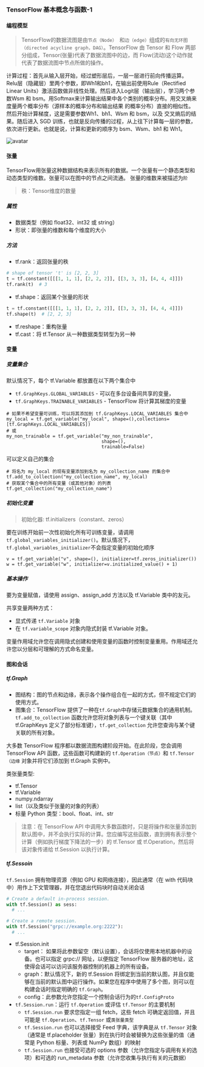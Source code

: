 ### TensorFlow 基本概念与函数-1

#### 编程模型
> TensorFlow的数据流图是由`节点（Node） `和`边（edge）`组成的`有向无环图（directed acycline graph，DAG）`。TensorFlow 由 Tensor 和 Flow 两部 分组成，Tensor(张量)代表了数据流图中的边，而 Flow(流动)这个动作就代表了数据流图中节点所做的操作。
> 

计算过程：首先从输入层开始，经过塑形层后，一层一层进行前向传播运算。Relu层（隐藏层）里两个参数，即Wh1和bh1，在输出前使用Rule（Rectified Linear Units）激活函数做非线性处理。然后进入Logit层（输出层），学习两个参数Wsm 和 bsm。用Softmax来计算输出结果中各个类别的概率分布。用交叉熵来度量两个概率分布（源样本的概率分布和输出结果 的概率分布）直接的相似性。然后开始计算梯度，这是需要参数Wh1、bh1、Wsm 和 bsm，以及 交叉熵后的结果。随后进入 SGD 训练，也就是反向传播的过程，从上往下计算每一层的参数， 依次进行更新。也就是说，计算和更新的顺序为 bsm、Wsm、bh1 和 Wh1。

![avatar](https://wx3.sinaimg.cn/large/007h1WTYly1fup5sc9m7ag30700cgwol.gif)

#### 张量
TensorFlow用张量这种数据结构来表示所有的数据。一个张量有一个静态类型和动态类型的维数。张量可以在图中的节点之间流通。
张量的维数来被描述为`阶`
> 秩：Tensor维度的数量

##### 属性
* 数据类型（例如 float32、int32 或 string）
* 形状：即张量的维数和每个维度的大小

##### 方法
* tf.rank：返回张量的秩

```python
# shape of tensor 't' is [2, 2, 3]
t = tf.constant([[[1, 1, 1], [2, 2, 2]], [[3, 3, 3], [4, 4, 4]]])
tf.rank(t)  # 3
```

* tf.shape：返回某个张量的形状

```python
t = tf.constant([[[1, 1, 1], [2, 2, 2]], [[3, 3, 3], [4, 4, 4]]])
tf.shape(t)  # [2, 2, 3]
```
* tf.reshape：重构张量
* tf.cast：将 tf.Tensor 从一种数据类型转型为另一种

#### 变量

##### 变量集合
默认情况下，每个 tf.Variable 都放置在以下两个集合中

* `tf.GraphKeys.GLOBAL_VARIABLES` - 可以在多台设备间共享的变量，
* `tf.GraphKeys.TRAINABLE_VARIABLES` - TensorFlow 将计算其梯度的变量

```
# 如果不希望变量可训练，可以将其添加到 tf.GraphKeys.LOCAL_VARIABLES 集合中
my_local = tf.get_variable("my_local", shape=(),collections=[tf.GraphKeys.LOCAL_VARIABLES])
# 或
my_non_trainable = tf.get_variable("my_non_trainable",
                                   shape=(),
                                   trainable=False)
```
可以定义自己的集合

```
# 将名为 my_local 的现有变量添加到名为 my_collection_name 的集合中
tf.add_to_collection("my_collection_name", my_local)
# 获取某个集合中的所有变量（或其他对象）的列表
tf.get_collection("my_collection_name")

```

##### 初始化变量
> 初始化器: tf.initializers（constant、zeros）

要在训练开始前一次性初始化所有可训练变量，请调用`tf.global_variables_initializer()`。默认情况下，`tf.global_variables_initializer`不会指定变量的初始化顺序

```
v = tf.get_variable("v", shape=(), initializer=tf.zeros_initializer())
w = tf.get_variable("w", initializer=v.initialized_value() + 1)
```

##### 基本操作
要为变量赋值，请使用 assign、assign_add 方法以及 tf.Variable 类中的友元。

共享变量两种方式：

* 显式传递 `tf.Variable` 对象
* 在 `tf.variable_scope` 对象内隐式封装 tf.Variable 对象。

变量作用域允许您在调用隐式创建和使用变量的函数时控制变量重用。作用域还允许您以分层和可理解的方式命名变量。

#### 图和会话

##### tf.Graph 
* 图结构：图的节点和边缘，表示各个操作组合在一起的方式，但不规定它们的使用方式。
* 图集合：TensorFlow 提供了一种在`tf.Graph`中存储元数据集合的通用机制。`tf.add_to_collection` 函数允许您将对象列表与一个键关联（其中 tf.GraphKeys 定义了部分标准键），`tf.get_collection` 允许您查询与某个键关联的所有对象。

大多数 TensorFlow 程序都以数据流图构建阶段开始。在此阶段，您会调用 TensorFlow API 函数，这些函数可构建新的 `tf.Operation（节点）`和 `tf.Tensor（边缘` 对象并将它们添加到 tf.Graph 实例中。

类张量类型:

* tf.Tensor
* tf.Variable
* numpy.ndarray
* list（以及类似于张量的对象的列表）
* 标量 Python 类型：bool、float、int、str

> 注意：在 TensorFlow API 中调用大多数函数时，只是将操作和张量添加到默认图中，并不会执行实际的计算。您应编写这些函数，直到拥有表示整个计算（例如执行梯度下降法的一步）的 tf.Tensor 或 tf.Operation，然后将该对象传递给 tf.Session 以执行计算。


##### tf.Sessoin
`tf.Session` 拥有物理资源（例如 GPU 和网络连接），因此通常（在 with 代码块中）用作上下文管理器，并在您退出代码块时自动关闭会话

```python
# Create a default in-process session.
with tf.Session() as sess:
  # ...

# Create a remote session.
with tf.Session("grpc://example.org:2222"):
  # ...
```

* tf.Session.init 
	* target： 如果将此参数留空（默认设置），会话将仅使用本地机器中的设备。也可以指定 grpc:// 网址，以便指定 TensorFlow 服务器的地址，这使得会话可以访问该服务器控制的机器上的所有设备。
	* graph：默认情况下，新的 tf.Session 将绑定到当前的默认图，并且仅能够在当前的默认图中运行操作。如果您在程序中使用了多个图，则可以在构建会话时指定明确的 `tf.Graph`。
	* config：此参数允许您指定一个控制会话行为的`tf.ConfigProto`
* `tf.Session.run`：运行 `tf.Operation` 或评估 `tf.Tensor` 的主要机制
	* `tf.Session.run` 要求您指定一组 fetch，这些 fetch 可确定返回值，并且可能是 `tf.Operation`、`tf.Tensor` 或`类张量类型`
	* `tf.Session.run` 也可以选择接受 Feed 字典，该字典是从 `tf.Tensor` 对象（通常是 tf.placeholder 张量）到在执行时会被替换为这些张量的值（通常是 Python 标量、列表或 NumPy 数组）的映射
	* `tf.Session.run` 也接受可选的 options 参数（允许您指定与调用有关的选项）和可选的 run_metadata 参数（允许您收集与执行有关的元数据）